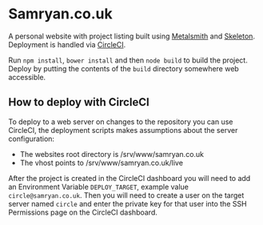 # Samryan.co.uk

A personal website with project listing built using
[Metalsmith](http://metalsmith.io) and [Skeleton](http://getskeleton.com/).
Deployment is handled via [CircleCI](https://circleci.com/).

Run `npm install`, `bower install` and then `node build` to build the project.
Deploy by putting the contents of the `build` directory somewhere web
accessible.

## How to deploy with CircleCI

To deploy to a web server on changes to the repository you can use CircleCI,
the deployment scripts makes assumptions about the server configuration:

- The websites root directory is /srv/www/samryan.co.uk
- The vhost points to /srv/www/samryan.co.uk/live

After the project is created in the CircleCI dashboard you will need to add an
Environment Variable `DEPLOY_TARGET`, example value `circle@samryan.co.uk`. Then
you will need to create a user on the target server named `circle` and enter the
private key for that user into the SSH Permissions page on the CircleCI dashboard.